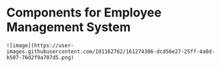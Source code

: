
# Components for Employee Management System


    ![image](https://user-images.githubusercontent.com/101162762/161274306-dcd56e27-25ff-4a0d-b507-76d2f9a707d5.png)
